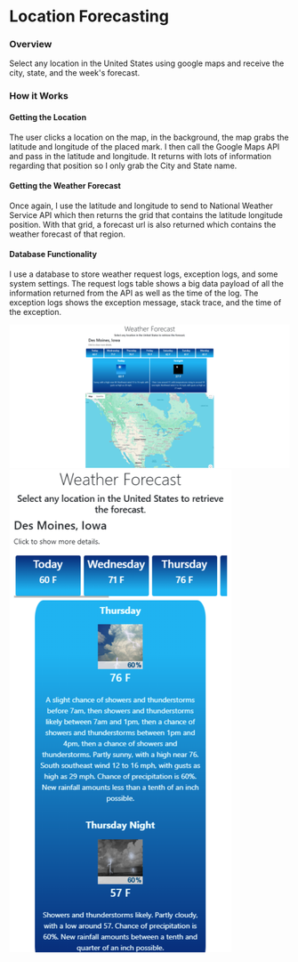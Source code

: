 <h1>Location Forecasting</h1>
<h3>Overview</h3>
<p>
  Select any location in the United States using google maps and receive the city, state, and the week's forecast.
</p>

<div>
  <h3>How it Works</h3>

  <h4>Getting the Location</h4>
  <p>
    The user clicks a location on the map, in the background, the map grabs the latitude and longitude of the placed mark. 
    I then call the Google Maps API and pass in the latitude and longitude. It returns with lots of information regarding that position so I only grab the City and State name.
  </p>

  <h4>Getting the Weather Forecast</h4>
  <p>
    Once again, I use the latitude and longitude to send to National Weather Service API which then returns the grid that contains the latitude longitude position. 
    With that grid, a forecast url is also returned which contains the weather forecast of that region.
  </p>

  <h4>Database Functionality</h4>
  <p>
    I use a database to store weather request logs, exception logs, and some system settings.
    The request logs table shows a big data payload of all the information returned from the API as well as the time of the log.
    The exception logs shows the exception message, stack trace, and the time of the exception.
  </p>
</div>

<div>
  <img src="Images/DesktopView.png" width=800>
  <img src="Images/MobileView.png" width=400>
</div>

